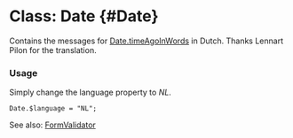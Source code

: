 Class: Date {#Date}
=====================================

Contains the messages for [Date.timeAgoInWords][] in Dutch. Thanks Lennart Pilon for the translation.

### Usage

Simply change the language property to *NL*.

	Date.$language = "NL";

See also: [FormValidator][]

[FormValidator]: http://www.clientcide.com/docs/Forms/FormValidator#FormValidator
[Date.timeAgoInWords]: /docs/Date.Extras#Date:timeAgoInWords